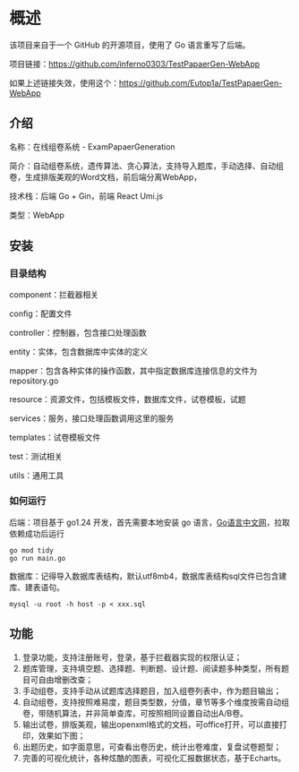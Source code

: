 # 概述

该项目来自于一个 GitHub 的开源项目，使用了 Go 语言重写了后端。

项目链接：https://github.com/inferno0303/TestPapaerGen-WebApp

如果上述链接失效，使用这个：https://github.com/Eutop1a/TestPapaerGen-WebApp

## 介绍

名称：在线组卷系统 - ExamPapaerGeneration

简介：自动组卷系统，遗传算法、贪心算法，支持导入题库，手动选择、自动组卷，生成排版美观的Word文档，前后端分离WebApp，

技术栈：后端 Go + Gin，前端 React Umi.js

类型：WebApp



## 安装

### 目录结构

component：拦截器相关

config：配置文件

controller：控制器，包含接口处理函数

entity：实体，包含数据库中实体的定义

mapper：包含各种实体的操作函数，其中指定数据库连接信息的文件为 repository.go

resource：资源文件，包括模板文件，数据库文件，试卷模板，试题

services：服务，接口处理函数调用这里的服务

templates：试卷模板文件

test：测试相关

utils：通用工具

### 如何运行



后端：项目基于 go1.24 开发，首先需要本地安装 go 语言，[Go语言中文网](https://studygolang.com/dl)，拉取依赖成功后运行

```
go mod tidy 
go run main.go
```

数据库：记得导入数据库表结构，默认utf8mb4，数据库表结构sql文件已包含建库、建表语句。

```
mysql -u root -h host -p < xxx.sql
```



## 功能



1. 登录功能，支持注册账号，登录，基于拦截器实现的权限认证；
2. 题库管理，支持填空题、选择题、判断题、设计题、阅读题多种类型，所有题目可自由增删改查；
3. 手动组卷，支持手动从试题库选择题目，加入组卷列表中，作为题目输出；
4. 自动组卷，支持按照难易度，题目类型数，分值，章节等多个维度按需自动组卷，带随机算法，并非简单查库，可按照相同设置自动出A/B卷。
5. 输出试卷，排版美观，输出openxml格式的文档，可office打开，可以直接打印，效果如下图；
6. 出题历史，如字面意思，可查看出卷历史，统计出卷难度，复盘试卷题型；
7. 完善的可视化统计，各种炫酷的图表，可视化汇报数据状态，基于Echarts。
